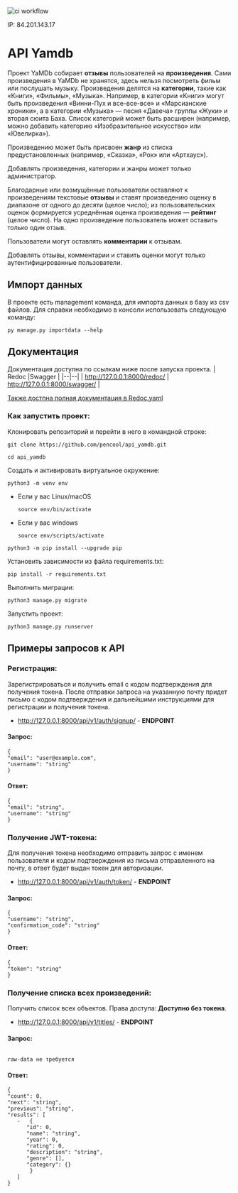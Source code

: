 ![ci workflow](https://github.com/pencool/yamdb_final/actions/workflows/yamdb_workflow.yml/badge.svg)

IP: 84.201.143.17

# **API Yamdb**
Проект YaMDb собирает **отзывы** пользователей на **произведения**. Сами произведения в YaMDb не хранятся, здесь нельзя посмотреть фильм или послушать музыку.
Произведения делятся на **категории**, такие как «Книги», «Фильмы», «Музыка». Например, в категории «Книги» могут быть произведения «Винни-Пух и все-все-все» и «Марсианские хроники», а в категории «Музыка» — песня «Давеча» группы «Жуки» и вторая сюита Баха. Список категорий может быть расширен (например, можно добавить категорию «Изобразительное искусство» или «Ювелирка»).

Произведению может быть присвоен **жанр** из списка предустановленных (например, «Сказка», «Рок» или «Артхаус»).

Добавлять произведения, категории и жанры может только администратор.

Благодарные или возмущённые пользователи оставляют к произведениям текстовые **отзывы** и ставят произведению оценку в диапазоне от одного до десяти (целое число); из пользовательских оценок формируется усреднённая оценка произведения — **рейтинг** (целое число). На одно произведение пользователь может оставить только один отзыв.

Пользователи могут оставлять **комментарии** к отзывам.

Добавлять отзывы, комментарии и ставить оценки могут только аутентифицированные пользователи.
## Импорт данных
В проекте есть management команда, для импорта данных в базу из csv файлов.
Для справки необходимо в консоли использовать следующую команду:

    py manage.py importdata --help

## Документация
Документация доступна по ссылкам ниже после запуска проекта.
| Redoc |Swagger  |
|--|--|
| http://127.0.0.1:8000/redoc/ | http://127.0.0.1:8000/swagger/ |

[Также достпна полная документация в Redoc.yaml](https://github.com/pencool/api_yamdb/blob/master/api_yamdb/static/redoc.yaml)

### Как запустить проект:

Клонировать репозиторий и перейти в него в командной строке:

```
git clone https://github.com/pencool/api_yamdb.git
```

```
cd api_yamdb
```

Cоздать и активировать виртуальное окружение:

```
python3 -m venv env
```

* Если у вас Linux/macOS

    ```
    source env/bin/activate
    ```

* Если у вас windows

    ```
    source env/scripts/activate
    ```

```
python3 -m pip install --upgrade pip
```

Установить зависимости из файла requirements.txt:

```
pip install -r requirements.txt
```

Выполнить миграции:

```
python3 manage.py migrate
```

Запустить проект:

```
python3 manage.py runserver
```

## Примеры запросов к API

### Регистрация:
Зарегистрироваться и получить email с кодом подтверждения для получения токена.
После отправки запроса на указанную почту придет письмо с кодом подтверждения и дальнейшими инструкциями для регистрации и получения токена.
- http://127.0.0.1:8000/api/v1/auth/signup/ - **ENDPOINT**


 #### **Запрос**:
 ```
{
"email": "user@example.com",
"username": "string"
}
```
 #### Ответ:
 ```
{
"email": "string",
"username": "string"
}
```
### Получение JWT-токена:
Для получения токена необходимо отправить запрос с именем пользователя и кодом подтверждения из письма отправленного на почту, в ответ будет выдан токен для авторизации.
- http://127.0.0.1:8000/api/v1/auth/token/ - **ENDPOINT**


 #### **Запрос**:
 ```
{
"username": "string",
"confirmation_code": "string"
}
```
 #### Ответ:
 ```
{
"token": "string"
}
```
### Получение списка всех произведений:
Получить список всех объектов. Права доступа: **Доступно без токена**.
- http://127.0.0.1:8000/api/v1/titles/ - **ENDPOINT**


 #### **Запрос**:
 ```

raw-data не требуется

```
 #### Ответ:
 ```
{
"count": 0,
"next": "string", 
"previous": "string",
"results": [
    -   {      
       "id": 0,    
       "name": "string",    
       "year": 0,  
       "rating": 0,   
       "description": "string",     
       "genre": [],     
       "category": {}      
        }     
    ]
}
```

